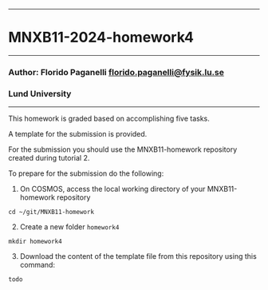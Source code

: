 --------------------------------------------------------
# MNXB11-2024-homework4
--------------------------------------------------------
### Author: Florido Paganelli florido.paganelli@fysik.lu.se
###         Lund University
--------------------------------------------------------

This homework is graded based on accomplishing five tasks.

A template for the submission is provided.

For the submission you should use the MNXB11-homework repository created during tutorial 2.

To prepare for the submission do the following:

1) On COSMOS, access the local working directory of your MNXB11-homework repository
```
cd ~/git/MNXB11-homework
```

2) Create a new folder `homework4`
```
mkdir homework4
```

3) Download the content of the template file from this repository using this command:
```
todo
```

